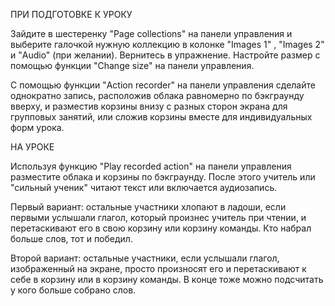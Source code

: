 ПРИ ПОДГОТОВКЕ К УРОКУ

Зайдите в шестеренку "Page collections" на панели управления и выберите галочкой нужную коллекцию в колонке "Images 1" , "Images 2" и "Audio" (при желании). Вернитесь в упражнение. Настройте размер с помощью функции "Change size" на панели управления.

С помощью функции "Action recorder" на панели управления сделайте однократно запись, расположив облака равномерно по бэкграунду вверху, и разместив корзины внизу с разных сторон экрана для групповых занятий, или сложив корзины вместе для индивидуальных форм урока.

НА УРОКЕ

Используя функцию "Play recorded action" на панели управления разместите облака и корзины по бэкграунду. После этого учитель или "сильный ученик" читают текст или включается аудиозапись.

Первый вариант: остальные участники хлопают в ладоши, если первыми услышали глагол, который произнес учитель при чтении, и перетаскивают его в свою корзину или корзину команды. Кто набрал больше слов, тот и победил.

Второй вариант: остальные участники, если услышали глагол, изображенный на экране, просто произносят его и перетаскивают к себе в корзину или в корзину команды. В конце тоже можно подсчитать у кого больше собрано слов.
